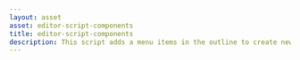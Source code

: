 ```yaml
---
layout: asset
asset: editor-script-components
title: editor-script-components
description: This script adds a menu items in the outline to create new resources depending on your selection.
---
```

